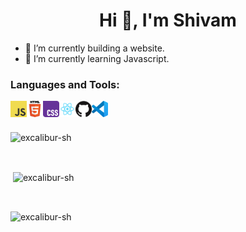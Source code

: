 <h1 align="center">Hi 👋, I'm Shivam</h1>

- 🔭 I’m currently building a website.
- 🌱 I’m currently learning Javascript.

### Languages and Tools:

<img align="left" alt="JavaScript" width="26px" src="https://raw.githubusercontent.com/github/explore/80688e429a7d4ef2fca1e82350fe8e3517d3494d/topics/javascript/javascript.png" />

<img align="left" alt="HTML5" width="26px" src="https://raw.githubusercontent.com/github/explore/80688e429a7d4ef2fca1e82350fe8e3517d3494d/topics/html/html.png" />

<img align="left" alt="CSS3" width="26px" src="https://raw.githubusercontent.com/github/explore/80688e429a7d4ef2fca1e82350fe8e3517d3494d/topics/css/css.png" />

<img align="left" alt="React" width="26px" src="https://raw.githubusercontent.com/github/explore/80688e429a7d4ef2fca1e82350fe8e3517d3494d/topics/react/react.png" />

<img align="left" alt="GitHub" width="26px" 
src="https://raw.githubusercontent.com/github/explore/78df643247d429f6cc873026c0622819ad797942/topics/github/github.png" />

<img align="left" alt="Visual Studio Code" width="26px" src="https://raw.githubusercontent.com/github/explore/80688e429a7d4ef2fca1e82350fe8e3517d3494d/topics/visual-studio-code/visual-studio-code.png" />

<br />
<br />

<p><img align="center" src="https://github-readme-stats.vercel.app/api/top-langs?username=excalibur-sh&show_icons=true&theme=radical&locale=en&layout=compact" alt="excalibur-sh" /></p>

<br />

<p>&nbsp;<img align="center" src="https://github-readme-stats.vercel.app/api?username=excalibur-sh&show_icons=true&theme=radical&locale=en" alt="excalibur-sh" /></p>

<br />
<p><img align="center" src="https://github-readme-streak-stats.herokuapp.com/?user=excalibur-sh&theme=highcontrast" alt="excalibur-sh" /></p>

